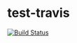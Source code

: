 # test-travis

[![Build Status](https://travis-ci.org/margeshpatel/test-travis.svg?branch=master)](https://travis-ci.org/margeshpatel/test-travis)
